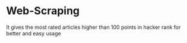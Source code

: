 # Web-Scraping
It gives the most rated articles higher than 100 points in hacker rank for better and easy usage
